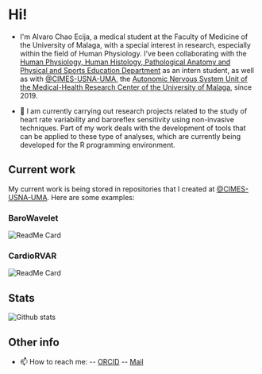 # Hi!

- I'm Alvaro Chao Ecija, a medical student at the Faculty of Medicine of the University of Malaga, with a special interest in research, especially within the field of Human Physiology. I've been collaborating with the [Human Physiology, Human Histology, Pathological Anatomy and Physical and Sports Education Department](https://www.uma.es/departamento-de-fisiologia-humana-histologia-humana-anatomia-patologia-educion-fisica-y-deportiva/) as an intern student, as well as with [@CIMES-USNA-UMA](https://github.com/CIMES-USNA-UMA), the [Autonomic Nervous System Unit of the Medical-Health Research Center of the University of Malaga](http://cimes-sna.uma.es), since 2019. 

- 🔭 I am currently carrying out research projects related to the study of heart rate variability and baroreflex sensitivity using non-invasive techniques. Part of my work deals with the development of tools that can be applied to these type of analyses, which are currently being developed for the R programming environment.

## Current work

My current work is being stored in repositories that I created at [@CIMES-USNA-UMA](https://github.com/CIMES-USNA-UMA). Here are some examples:

### BaroWavelet
![ReadMe Card](https://github-readme-stats.vercel.app/api/pin/?username=CIMES-USNA-UMA&repo=BaroWavelet)

### CardioRVAR
![ReadMe Card](https://github-readme-stats.vercel.app/api/pin/?username=CIMES-USNA-UMA&repo=CardioRVAR)

## Stats

![Github stats](https://github-readme-stats.vercel.app/api?username=alvarochaoecija)

## Other info

<!--   - 💬 Ask me about ...   -->
- 📫 How to reach me: 
-- [ORCID](https://orcid.org/0000-0002-2691-6936)
-- [Mail](alvaro.rprojects@gmail.com)
<!--   - ⚡ Fun fact: ...      -->

